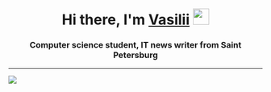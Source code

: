 <h1 align="center">Hi there, I'm <a href="https://github.com/bekarevvQAtest" target="_blank">Vasilii</a> 
<img src="https://github.com/blackcater/blackcater/raw/main/images/Hi.gif" height="32"/></h1>
<h3 align="center">Computer science student, IT news writer from Saint Petersburg</h3>


---

![](https://komarev.com/ghpvc/?username=bekarevvQAtest)